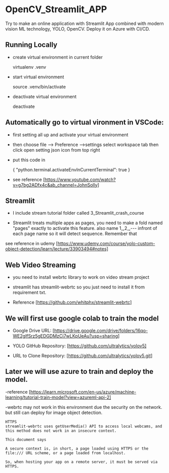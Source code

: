 # OpenCV_Streamlit_APP

Try to make an online application with Streamlit App combined with modern vision ML technology, YOLO, OpenCV. Deploy it on Azure with CI/CD. 


## Running Locally  

- create virtual environment in current folder

    virtualenv .venv

- start virtual environment 

    source .venv/bin/activate

- deactivate virtual environment

    deactivate

## Automatically go to virtual vironment in VSCode:

- first setting all up and activate your virtual environment

- then choose file --> Preference -->settings  select workspace tab then click open setting json icon from top right

- put this code in


    {
        "python.terminal.activateEnvInCurrentTerminal": true
    }


- see reference [https://www.youtube.com/watch?v=g7bg2ADfx4c&ab_channel=JohnSolly]


## Streamlit 

- I include stream tutorial folder called 3_Streamlit_crash_course

- Streamlit treats multiple apps as pages, you need to make a fold named "pages" exactly to activate this feature. also name 1_,2_,--- infront of each page name so it will detect sequence. Remember that

see reference in udemy [https://www.udemy.com/course/yolo-custom-object-detection/learn/lecture/33903494#notes]

## Web Video Streaming

- you need to install webrtc library to work on video stream project

- streamlit has streamlit-webrtc so you just need to install it from requirement txt.

- Reference [https://github.com/whitphx/streamlit-webrtc]


## We will first use google colab to train the model 


- Google Drive URL: [https://drive.google.com/drive/folders/16qo-WE2glfSrz5gEDGDMzCi7wLKpUeAu?usp=sharing]


- YOLO GitHub Repository: [https://github.com/ultralytics/yolov5]


- URL to Clone Repository: [https://github.com/ultralytics/yolov5.git]



## Later we will use azure to train and deploy the model. 


-reference [https://learn.microsoft.com/en-us/azure/machine-learning/tutorial-train-model?view=azureml-api-2]

-webrtc may not work in this environment due the security on the network. but still can deploy for image object detection.

    HTTPS
    streamlit-webrtc uses getUserMedia() API to access local webcams, and this method does not work in an insecure context.

    This document says

    A secure context is, in short, a page loaded using HTTPS or the file:/// URL scheme, or a page loaded from localhost.

    So, when hosting your app on a remote server, it must be served via HTTPS.

